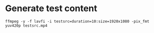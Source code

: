 # Generate test content
```
ffmpeg -y -f lavfi -i testsrc=duration=10:size=1920x1080 -pix_fmt yuv420p testsrc.mp4
```
